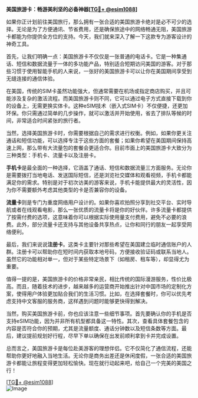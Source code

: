 **美国旅游卡：畅游美利坚的必备神器[[TG💪+ @esim1088](https://t.me/s/esim1088)]**

如果你正计划前往美国旅行，那么拥有一张合适的美国旅游卡绝对是必不可少的选择。无论是为了方便通讯、节省费用，还是确保旅途中的网络畅通无阻，美国旅游卡都能为你提供全方位的支持。今天，我们就来深入了解一下这款专为游客设计的神奇工具。

首先，让我们明确一点：美国旅游卡不仅仅是一张普通的电话卡。它是一种集通话、短信和数据流量于一体的多功能产品，特别适合短期访问美国的游客。对于那些习惯于使用智能手机的人来说，一张好的美国旅游卡可以让你在美国期间享受到无缝连接的通信体验。

在美国，传统的SIM卡虽然功能强大，但通常需要在机场或指定商店购买，并且可能涉及复杂的激活流程。而美国旅游卡则不同，它可以通过电子方式直接下载到你的设备上，无需更换实体卡。这种eSIM技术（嵌入式SIM卡）不仅便捷，还更加环保。你只需通过简单的几步操作，就可以激活并开始使用，省去了排队等候的时间，非常适合时间紧张的旅行者。

当然，选择美国旅游卡时，你需要根据自己的需求进行权衡。例如，如果你更关注通话和短信功能，可以选择专注于这些方面的套餐；如果你希望在美国期间保持高速上网，那么带有大流量包的套餐会更适合你。目前市面上的美国旅游卡大致分为三种类型：手机卡、流量卡以及注册卡。

**手机卡**是最全面的一种选择，它涵盖了通话、短信和数据流量三方面服务。无论你是需要拨打当地电话、发送国际短信，还是浏览社交媒体和观看视频，手机卡都能满足你的需求。特别是对于初次访美的游客来说，手机卡能提供最大的灵活性，因为你不需要额外考虑其他类型的卡是否兼容你的设备。

**流量卡**则是专门为重度网络用户设计的。如果你喜欢拍照分享到社交平台、实时导航或者在线观看电影，那么一张优质的流量卡将是你的好伙伴。许多流量卡都提供了按需付费的选项，这意味着你可以根据实际使用量支付费用，避免不必要的浪费。此外，部分流量卡还支持与其他设备共享热点，让你和同行的朋友一起享受网络便利。

最后，我们来说说**注册卡**。这类卡主要针对那些希望在美国建立临时通信账户的人群。注册卡可以帮助你在短时间内获取本地号码，方便接收验证码或联系当地人。虽然它的功能相对单一，但对于某些特定场景下（如租房、租车等），却显得尤为重要。

值得一提的是，美国旅游卡的价格非常亲民，相比传统的国际漫游服务，性价比极高。而且，随着技术的进步，越来越多的运营商开始推出针对中国市场的定制化方案，使得用户体验更加贴合我们的生活习惯。比如，在选择套餐时，你可以优先考虑支持中文客服的服务商，这样遇到问题时能够更快得到解决。

当然，购买美国旅游卡前，你也应该注意一些细节事项。首先要确认你的手机是否支持eSIM功能，因为并非所有机型都具备这一特性。其次，查看具体套餐包含的内容是否符合你的预期，尤其是流量额度、通话分钟数以及短信条数等方面。最后，建议提前规划好行程，尽早下单以确保在出发前顺利拿到卡并完成设置。

总而言之，美国旅游卡是每位赴美游客的理想伴侣。它不仅简化了通信流程，还能帮助你更好地融入当地生活。无论你是商务出差还是休闲度假，一张合适的美国旅游卡都能让旅程变得更加轻松愉快。现在就行动起来吧，给自己一个完美的美国之行！

[[TG💪+ @esim1088](https://t.me/s/esim1088)]  
![Image](https://i.postimg.cc/4NQfJmqS/Snipaste-2025-05-13-00-14-12.png)